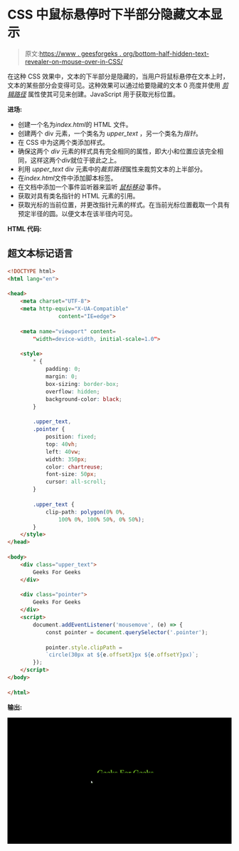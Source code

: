 # CSS 中鼠标悬停时下半部分隐藏文本显示

> 原文:[https://www . geesforgeks . org/bottom-half-hidden-text-revealer-on-mouse-over-in-CSS/](https://www.geeksforgeeks.org/bottom-half-hidden-text-revealer-on-mouse-over-in-css/)

在这种 CSS 效果中，文本的下半部分是隐藏的，当用户将鼠标悬停在文本上时，文本的某些部分会变得可见。这种效果可以通过给要隐藏的文本 0 亮度并使用 [*剪辑路径*](https://www.geeksforgeeks.org/css-clip-path-property/) 属性使其可见来创建。JavaScript 用于获取光标位置。

**进场:**

*   创建一个名为*index.html*的 HTML 文件。
*   创建两个 div 元素，一个类名为 *upper_text* ，另一个类名为*指针*。
*   在 CSS 中为这两个类添加样式。
*   确保这两个 *div* 元素的样式具有完全相同的属性，即大小和位置应该完全相同，这样这两个*div*就位于彼此之上。
*   利用 *upper_text* div 元素中的*裁剪路径*属性来裁剪文本的上半部分。
*   在*index.html*文件中添加脚本标签。
*   在文档中添加一个事件监听器来监听 [*鼠标移动*](https://www.geeksforgeeks.org/html-dom-onmousemove-event/) 事件。
*   获取对具有类名指针的 HTML 元素的引用。
*   获取光标的当前位置，并更改指针元素的样式。在当前光标位置截取一个具有预定半径的圆。以便文本在该半径内可见。

**HTML 代码:**

## 超文本标记语言

```html
<!DOCTYPE html>
<html lang="en">

<head>
    <meta charset="UTF-8">
    <meta http-equiv="X-UA-Compatible"
                content="IE=edge">

    <meta name="viewport" content=
        "width=device-width, initial-scale=1.0">

    <style>
        * {
            padding: 0;
            margin: 0;
            box-sizing: border-box;
            overflow: hidden;
            background-color: black;
        }

        .upper_text,
        .pointer {
            position: fixed;
            top: 40vh;
            left: 40vw;
            width: 350px;
            color: chartreuse;
            font-size: 50px;
            cursor: all-scroll;
        }

        .upper_text {
            clip-path: polygon(0% 0%, 
                100% 0%, 100% 50%, 0% 50%);
        }
    </style>
</head>

<body>
    <div class="upper_text">
        Geeks For Geeks
    </div>

    <div class="pointer">
        Geeks For Geeks
    </div>
    <script>
        document.addEventListener('mousemove', (e) => {
            const pointer = document.querySelector('.pointer');

            pointer.style.clipPath = 
            `circle(30px at ${e.offsetX}px ${e.offsetY}px)`;
        });
    </script>
</body>

</html>
```

**输出:**

![](img/75d0cd2441e02f8e68ac93375e8e4018.png)